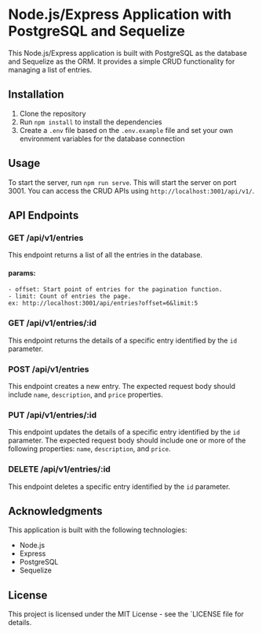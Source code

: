 # Node.js/Express Application with PostgreSQL and Sequelize

This Node.js/Express application is built with PostgreSQL as the database and Sequelize as the ORM. It provides a simple CRUD functionality for managing a list of entries.

## Installation

1. Clone the repository
2. Run `npm install` to install the dependencies
3. Create a `.env` file based on the `.env.example` file and set your own environment variables for the database connection

## Usage

To start the server, run `npm run serve`. This will start the server on port 3001. You can access the CRUD APIs using `http://localhost:3001/api/v1/`.

## API Endpoints

### GET /api/v1/entries

This endpoint returns a list of all the entries in the database.
#### params:
```
- offset: Start point of entries for the pagination function.
- limit: Count of entries the page.
ex: http://localhost:3001/api/entries?offset=6&limit:5
```

### GET /api/v1/entries/:id

This endpoint returns the details of a specific entry identified by the `id` parameter.

### POST /api/v1/entries

This endpoint creates a new entry. The expected request body should include `name`, `description`, and `price` properties.

### PUT /api/v1/entries/:id

This endpoint updates the details of a specific entry identified by the `id` parameter. The expected request body should include one or more of the following properties: `name`, `description`, and `price`.

### DELETE /api/v1/entries/:id

This endpoint deletes a specific entry identified by the `id` parameter.

## Acknowledgments

This application is built with the following technologies:

- Node.js
- Express
- PostgreSQL
- Sequelize

## License

This project is licensed under the MIT License - see the `LICENSE file for details. 